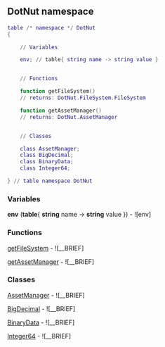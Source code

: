 ## DotNut namespace
```lua
table /* namespace */ DotNut
{

    // Variables

    env; // table{ string name -> string value }


    // Functions

    function getFileSystem()
    // returns: DotNut.FileSystem.FileSystem

    function getAssetManager()
    // returns: DotNut.AssetManager


    // Classes

    class AssetManager;
    class BigDecimal;
    class BinaryData;
    class Integer64;

} // table namespace DotNut
```


### Variables

**env** (**table**{ **string** name -> **string** value }) - ![env]


### Functions


[getFileSystem](DotNut/getFileSystem.md) - ![__BRIEF]


[getAssetManager](DotNut/getAssetManager.md) - ![__BRIEF]


### Classes


[AssetManager](DotNut/AssetManager.md) - ![__BRIEF]

[BigDecimal](DotNut/BigDecimal.md) - ![__BRIEF]

[BinaryData](DotNut/BinaryData.md) - ![__BRIEF]

[Integer64](DotNut/Integer64.md) - ![__BRIEF]
